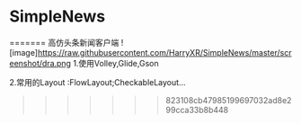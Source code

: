 # SimpleNews

=======
高仿头条新闻客户端
![image]https://raw.githubusercontent.com/HarryXR/SimpleNews/master/screenshot/dra.png
1.使用Volley,Glide,Gson

2.常用的Layout :FlowLayout;CheckableLayout...

>>>>>>> 823108cb47985199697032ad8e299cca33b8b448
